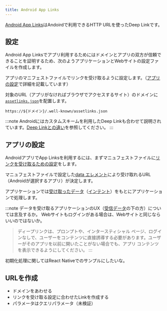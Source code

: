 ```yaml
---
title: Android App Links
---
```


[Android App Links](https://developer.android.com/training/app-links)はAndoirdで利用できるHTTP URLを使ったDeep Linkです。

## 設定

Android App Linksでアプリ利用するためにはドメインとアプリの双方が信頼できることを証明するため、次のようアプリケーションとWebサイトの設定ファイルを作成します。

アプリのマニフェストファイルでリンクを受け取るように設定します。（[アプリの設定](#アプリの設定)で詳細を記載しています）

対象のURL（アプリがなければブラウザでアクセスするサイト）のドメインに[`assetlinks.json`](https://developer.android.com/training/app-links/verify-site-associations?hl=ja#web-assoc)を配置します。

```console title="assetlink.json"
https://${ドメイン}/.well-known/assetlinks.json
```

:::note
Androidにはカスタムスキームを利用したDeep Linkも合わせて説明されています。[Deep Linkとの違い](https://developer.android.com/training/app-links/verify-site-associations#the-difference)を参照してください。
:::

## アプリの設定

AndroidアプリでApp Linksを利用するには、まずマニュフェストファイルに[リンクを受け取るための設定](https://developer.android.com/training/app-links/deep-linking?hl=ja#adding-filters)をします。

マニュフェストファイルで設定した[data エレメント](https://developer.android.com/guide/topics/manifest/data-element)により受け取れるURL（Androidが選択するアプリ）が決定します。

アプリケーションでは[受け取ったデータ](https://developer.android.com/training/app-links/deep-linking#handling-intents)（[インテント](https://developer.android.com/guide/components/intents-filters)）をもとにアプリケーションで処理します。

:::note
データを受け取るアプリケーションのUX（[受信データ](https://developer.android.com/training/app-links/deep-linking?hl=ja#handling-intents)の下の方）については言及するか。
Webサイトもログインがある場合は、Webサイトと同じならいいのではないか。
> ディープリンクは、プロンプトや、インタースティシャル ページ、ログインなしで、ユーザーをコンテンツに直接誘導する必要があります。ユーザーがそのアプリを以前に開いたことがない場合でも、アプリ コンテンツを表示できるようにしてください。
:::

初期化処理に関してはReact Nativeでのサンプルにしたいな。

## URLを作成

- ドメインをあわせる
- リンクを受け取る設定に合わせたLinkを作成する
- パラメータはクエリパラメータ（未検証）
